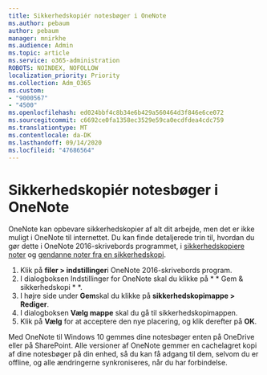 ```yaml
---
title: Sikkerhedskopiér notesbøger i OneNote
ms.author: pebaum
author: pebaum
manager: mnirkhe
ms.audience: Admin
ms.topic: article
ms.service: o365-administration
ROBOTS: NOINDEX, NOFOLLOW
localization_priority: Priority
ms.collection: Adm_O365
ms.custom:
- "9000567"
- "4500"
ms.openlocfilehash: ed024bbf4c8b34e6b429a560464d3f846e6ce072
ms.sourcegitcommit: c6692ce0fa1358ec3529e59ca0ecdfdea4cdc759
ms.translationtype: MT
ms.contentlocale: da-DK
ms.lasthandoff: 09/14/2020
ms.locfileid: "47686564"
---
```

# <a name="backup-notebooks-in-onenote"></a>Sikkerhedskopiér notesbøger i OneNote

OneNote kan opbevare sikkerhedskopier af alt dit arbejde, men det er ikke muligt i OneNote til internettet. Du kan finde detaljerede trin til, hvordan du gør dette i OneNote 2016-skrivebords programmet, i [sikkerhedskopiere noter](https://support.office.com/article/back-up-notes-f58b34b0-611d-435e-87fa-7942a1767af4#id0eaabaaa=2016,_2013,_2010) og [gendanne noter fra en sikkerhedskopi](https://support.microsoft.com/office/5daf9cb0-6769-4998-a5de-f044fdd0d831).

1. Klik på **filer > indstillinger**i OneNote 2016-skrivebords program.
2. I dialogboksen Indstillinger for OneNote skal du klikke på * * Gem & sikkerhedskopi * *.
3. I højre side under **Gem**skal du klikke på **sikkerhedskopimappe > Rediger**.
4. I dialogboksen **Vælg mappe** skal du gå til sikkerhedskopimappen.
5. Klik på **Vælg** for at acceptere den nye placering, og klik derefter på **OK**.

Med OneNote til Windows 10 gemmes dine notesbøger enten på OneDrive eller på SharePoint. Alle versioner af OneNote gemmer en cachelagret kopi af dine notesbøger på din enhed, så du kan få adgang til dem, selvom du er offline, og alle ændringerne synkroniseres, når du har forbindelse.
